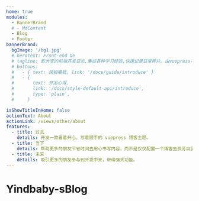 ```yaml
---
home: true
modules:
  - BannerBrand
  # - MdContent
  - Blog
  - Footer
bannerBrand:
  bgImage: '/bg1.jpg'
  # heroText: Front-end De
  # tagline: 影大宝的前端开发日志,集成各种学习经验,快速记录日常碎片。由vuepress-reco 1.0 迁移而来，敬请期待。璀璨美丽，所向无敌！🎉🎊✨
  # buttons:
  #   - { text: 快投喂我, link: '/docs/guide/introduce' }
  #   - {
  #       text: 开发心得,
  #       link: '/docs/style-default-api/introduce',
  #       type: 'plain',
  #     }

isShowTitleInHome: false
actionText: About
actionLink: /views/other/about
features:
  - title: 过去
    details: 开发一款看着开心、写着顺手的 vuepress 博客主题。
  - title: 当下
    details: 帮助更多的朋友节省时间去用心书写内容，而不是仅仅配置一个博客去孤芳自赏。
  - title: 未来
    details: 吸引更多的朋友参与到开发中来，继续强大功能。
---
```

# Yindbaby-sBlog
